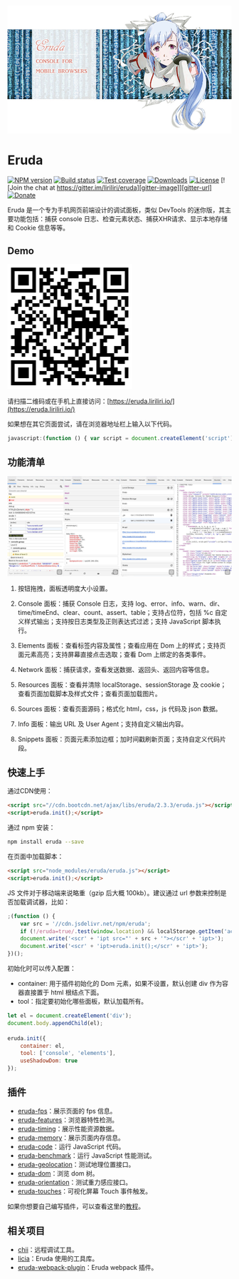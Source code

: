 <a href="https://eruda.liriliri.io/" target="_blank">
    <img src="./banner.jpg">
</a>

# Eruda

[![NPM version][npm-image]][npm-url]
[![Build status][travis-image]][travis-url]
[![Test coverage][codecov-image]][codecov-url]
[![Downloads][jsdelivr-image]][jsdelivr-url]
[![License][license-image]][npm-url]
[![Join the chat at https://gitter.im/liriliri/eruda][gitter-image]][gitter-url]
[![Donate][donate-image]][paypal-url]

[gitter-image]: https://img.shields.io/gitter/room/liriliri/eruda?style=flat-square
[gitter-url]: https://gitter.im/liriliri/eruda?utm_source=badge&utm_medium=badge&utm_campaign=pr-badge&utm_content=badge
[npm-image]: https://img.shields.io/npm/v/eruda?style=flat-square
[npm-url]: https://npmjs.org/package/eruda
[jsdelivr-image]: https://img.shields.io/jsdelivr/npm/hm/eruda?style=flat-square
[jsdelivr-url]: https://www.jsdelivr.com/package/npm/eruda
[travis-image]: https://img.shields.io/travis/liriliri/eruda?style=flat-square
[travis-url]: https://travis-ci.org/liriliri/eruda
[codecov-image]: https://img.shields.io/codecov/c/github/liriliri/eruda?style=flat-square
[codecov-url]: https://codecov.io/github/liriliri/eruda?branch=master
[license-image]: https://img.shields.io/npm/l/eruda?style=flat-square
[donate-image]: https://img.shields.io/badge/$-donate-0070ba.svg?style=flat-square
[paypal-url]: https://www.paypal.com/paypalme/surunzi

Eruda 是一个专为手机网页前端设计的调试面板，类似 DevTools 的迷你版，其主要功能包括：捕获 console 日志、检查元素状态、捕获XHR请求、显示本地存储和 Cookie 信息等等。

## Demo

![Demo](./qrcode.png)

请扫描二维码或在手机上直接访问：[https://eruda.liriliri.io/](https://eruda.liriliri.io/)

如果想在其它页面尝试，请在浏览器地址栏上输入以下代码。

```javascript
javascript:(function () { var script = document.createElement('script'); script.src="//cdn.jsdelivr.net/npm/eruda"; document.body.appendChild(script); script.onload = function () { eruda.init() } })();
```

## 功能清单

![Eruda](./screenshot.jpg)

1. 按钮拖拽，面板透明度大小设置。

2. Console 面板：捕获 Console 日志，支持 log、error、info、warn、dir、time/timeEnd、clear、count、assert、table；支持占位符，包括 %c 自定义样式输出；支持按日志类型及正则表达式过滤；支持 JavaScript 脚本执行。

3. Elements 面板：查看标签内容及属性；查看应用在 Dom 上的样式；支持页面元素高亮；支持屏幕直接点击选取；查看 Dom 上绑定的各类事件。

4. Network 面板：捕获请求，查看发送数据、返回头、返回内容等信息。

5. Resources 面板：查看并清除 localStorage、sessionStorage 及 cookie；查看页面加载脚本及样式文件；查看页面加载图片。

6. Sources 面板：查看页面源码；格式化 html，css，js 代码及 json 数据。

7. Info 面板：输出 URL 及 User Agent；支持自定义输出内容。

8. Snippets 面板：页面元素添加边框；加时间戳刷新页面；支持自定义代码片段。

## 快速上手

通过CDN使用：

```html
<script src="//cdn.bootcdn.net/ajax/libs/eruda/2.3.3/eruda.js"></script>
<script>eruda.init();</script>
```

通过 npm 安装：

```bash
npm install eruda --save
```

在页面中加载脚本：

```html
<script src="node_modules/eruda/eruda.js"></script>
<script>eruda.init();</script>
```

JS 文件对于移动端来说略重（gzip 后大概 100kb）。建议通过 url 参数来控制是否加载调试器，比如：

```javascript
;(function () {
    var src = '//cdn.jsdelivr.net/npm/eruda';
    if (!/eruda=true/.test(window.location) && localStorage.getItem('active-eruda') != 'true') return;
    document.write('<scr' + 'ipt src="' + src + '"></scr' + 'ipt>');
    document.write('<scr' + 'ipt>eruda.init();</scr' + 'ipt>');
})();
```

初始化时可以传入配置：
* container: 用于插件初始化的 Dom 元素，如果不设置，默认创建 div 作为容器直接置于 html 根结点下面。
* tool：指定要初始化哪些面板，默认加载所有。

```javascript
let el = document.createElement('div');
document.body.appendChild(el);

eruda.init({
    container: el,
    tool: ['console', 'elements'],
    useShadowDom: true
});
```

## 插件

* [eruda-fps](https://github.com/liriliri/eruda-fps)：展示页面的 fps 信息。
* [eruda-features](https://github.com/liriliri/eruda-features)：浏览器特性检测。
* [eruda-timing](https://github.com/liriliri/eruda-timing)：展示性能资源数据。
* [eruda-memory](https://github.com/liriliri/eruda-memory)：展示页面内存信息。
* [eruda-code](https://github.com/liriliri/eruda-code)：运行 JavaScript 代码。
* [eruda-benchmark](https://github.com/liriliri/eruda-benchmark)：运行 JavaScript 性能测试。
* [eruda-geolocation](https://github.com/liriliri/eruda-geolocation)：测试地理位置接口。
* [eruda-dom](https://github.com/liriliri/eruda-dom)：浏览 dom 树。
* [eruda-orientation](https://github.com/liriliri/eruda-orientation)：测试重力感应接口。
* [eruda-touches](https://github.com/liriliri/eruda-orientation)：可视化屏幕 Touch 事件触发。

如果你想要自己编写插件，可以查看这里的[教程](./PLUGIN.md)。

## 相关项目

* [chii](https://github.com/liriliri/chii)：远程调试工具。
* [licia](https://github.com/liriliri/licia)：Eruda 使用的工具库。 
* [eruda-webpack-plugin](https://github.com/huruji/eruda-webpack-plugin)：Eruda webpack 插件。

